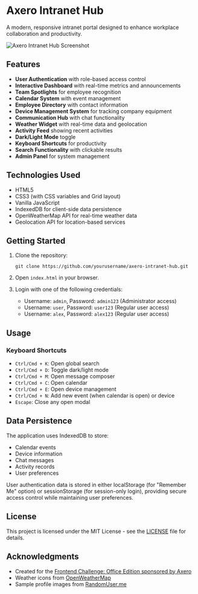 # Axero Intranet Hub

A modern, responsive intranet portal designed to enhance workplace collaboration and productivity.

![Axero Intranet Hub Screenshot](screenshot.png)

## Features

- **User Authentication** with role-based access control
- **Interactive Dashboard** with real-time metrics and announcements
- **Team Spotlights** for employee recognition
- **Calendar System** with event management
- **Employee Directory** with contact information
- **Device Management System** for tracking company equipment
- **Communication Hub** with chat functionality
- **Weather Widget** with real-time data and geolocation
- **Activity Feed** showing recent activities
- **Dark/Light Mode** toggle
- **Keyboard Shortcuts** for productivity
- **Search Functionality** with clickable results
- **Admin Panel** for system management

## Technologies Used

- HTML5
- CSS3 (with CSS variables and Grid layout)
- Vanilla JavaScript
- IndexedDB for client-side data persistence
- OpenWeatherMap API for real-time weather data
- Geolocation API for location-based services

## Getting Started

1. Clone the repository:
   ```
   git clone https://github.com/yourusername/axero-intranet-hub.git
   ```

2. Open `index.html` in your browser.

3. Login with one of the following credentials:
   - Username: `admin`, Password: `admin123` (Administrator access)
   - Username: `user`, Password: `user123` (Regular user access)
   - Username: `alex`, Password: `alex123` (Regular user access)

## Usage

### Keyboard Shortcuts

- `Ctrl/Cmd + K`: Open global search
- `Ctrl/Cmd + D`: Toggle dark/light mode
- `Ctrl/Cmd + M`: Open message composer
- `Ctrl/Cmd + C`: Open calendar
- `Ctrl/Cmd + E`: Open device management
- `Ctrl/Cmd + N`: Add new event (when calendar is open) or device
- `Escape`: Close any open modal

## Data Persistence

The application uses IndexedDB to store:
- Calendar events
- Device information
- Chat messages
- Activity records
- User preferences

User authentication data is stored in either localStorage (for "Remember Me" option) or sessionStorage (for session-only login), providing secure access control while maintaining user preferences.

## License

This project is licensed under the MIT License - see the [LICENSE](LICENSE) file for details.

## Acknowledgments

- Created for the [Frontend Challenge: Office Edition sponsored by Axero](https://dev.to/challenges/frontend/axero)
- Weather icons from [OpenWeatherMap](https://openweathermap.org/)
- Sample profile images from [RandomUser.me](https://randomuser.me/)